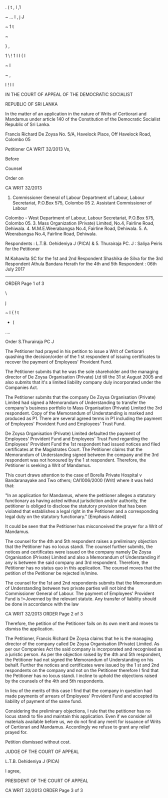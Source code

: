 . ( t , I ,1

~ ... I , j J

~ 1 t

~

} ,

1 \ ! 1 I I ( I

~ I

~ ,

I ! I I

IN THE COURT OF APPEAL OF THE DEMOCRATIC SOCIALIST

REPUBLIC OF SRI LANKA

In the matter of an application in the nature of Writs of Certiorari and Mandamus under article 140 of the Constitution of the Democratic Socialist Republic of Sri Lanka.

Francis Richard De Zoysa No. 5/A, Havelock Place, Off Havelock Road, Colombo 05

Petitioner CA WRIT 32/2013 Vs,

Before

Counsel

Order on

CA WRIT 32/2013

1. Commissioner General of Labour Department of Labour, Labour Secretariat, P.O.Box 575, Colombo 05 2. Assistant Commissioner of Labour

Colombo - West Department of Labour, Labour Secretariat, P.O.Box 575, Colombo 05. 3. Mass Organization (Private) Limited, No.4, Fairline Road, Dehiwala. 4. M.M.E.Weerabangsa No.4, Fairline Road, Dehiwala. 5. A. Weerabangsa No.4, Fairline Road, Dehiwala.

Respondents : L.T.B. Oehideniya J (PICA) & 5. Thurairaja PC. J : Saliya Peiris for the Petitioner

M.Kahawita SC for the 1st and 2nd Respondent Shashika de Silva for the 3rd Respondent Athula Bandara Herath for the 4th and 5th Respondent : 06th July 2017

**********

ORDER Page 1 of 3

\

j

~ I { ! t

- (

....

Order S.Thurairaja PC J

The Petitioner had prayed in his petition to issue a Writ of Certiorari quashing the decision/order of the 1 st respondent of issuing certificates to recover the payment of Employees' Provident Fund.

The Petitioner submits that he was the sole shareholder and the managing director of De Zoysa Organisation (Private) Ltd till the 31 st August 2005 and also submits that it's a limited liability company duly incorporated under the Companies Act.

The Petitioner submits that the company De Zoysa Organisation (Private) Limited had signed a Memorandum of Understanding to transfer the company's business portfolio to Mass Organisation (Private) Limited the 3rd respondent. Copy of the Memorandum of Understanding is marked and produced as P1. There are several agreed terms in P1 including the payment of Employees' Provident Fund and Employees' Trust Fund.

De Zoysa Organisation (Private) Limited defaulted the payment of Employees' Provident Fund and Employees' Trust Fund regarding the Employees' Provident Fund the 1st respondent had issued notices and filed certificates at the Magistrates Court. The Petitioner claims that the Memorandum of Understanding signed between the company and the 3rd respondent was not honoured by the 1 st respondent. Therefore, the Petitioner is seeking a Writ of Mandamus.

This court draws attention to the case of Borella Private Hospital v Bandaranayake and Two others; CAl1006/2000 (Writ) where it was held that:

"In an application for Mandamus, where the petitioner alleges a statutory functionary as having acted without jurisdiction and/or authority, the petitioner is obliged to disclose the statutory provision that has been violated that establishes a legal right in the Petitioner and a corresponding legal duty on the statutory functionary." [Emphasis Added]

It could be seen that the Petitioner has misconceived the prayer for a Writ of Mandamus.

The counsel for the 4th and 5th respondent raises a preliminary objection that the Petitioner has no locus standi. The counsel further submits, the notices and certificates were issued on the company namely De Zoysa Organisation (Private) Limited and also a Memorandum of Understanding if any is between the said company and 3rd respondent. Therefore, the Petitioner has no status quo in this application. The counsel moves that the petition of the Petitioner be rejected in/imine.

The counsel for the 1st and 2nd respondents submits that the Memorandum of Understanding between two private parties will not bind the Commissioner General of Labour. The payment of Employees' Provident Fund is !=Joverned by the relevant statute. Any transfer of liability should be done in accordance with the law

CA WRIT 32/2013 ORDER Page 2 of 3

Therefore, the petition of the Petitioner fails on its own merit and moves to dismiss the application.

The Petitioner, Francis Richard De Zoysa claims that he is the managing director of the company called De Zoysa Organisation (Private) Limited. As per our Companies Act the said company is incorporated and recognised as a juristic person. As per the objection raised by the 4th and 5th respondent, the Petitioner had not signed the Memorandum of Understanding on his behalf. Further the notices and certificates were issued by the 1 st and 2nd respondents on the company and not on the Petitioner therefore I find that the Petitioner has no locus standi. I incline to uphold the objections raised by the counsels of the 4th and 5th respondents.

In lieu of the merits of this case I find that the company in question had made payments of arrears of Employees' Provident Fund and accepted its liability of payment of the same fund.

Considering the preliminary objections, I rule that the petitioner has no locus standi to file and maintain this application. Even if we consider all materials available before us, we do not find any merit for issuance of Writs of Certiorari and Mandamus. Accordingly we refuse to grant any relief prayed for.

Petition dismissed without cost.

JUDGE OF THE COURT OF APPEAL

L.T.B. Dehideniya J (PICA)

I agree,

PRESIDENT OF THE COURT OF APPEAL

CA WRIT 32/2013 ORDER Page 3 of 3